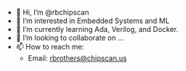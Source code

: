 - 👋 Hi, I’m @rbchipscan
- 👀 I’m interested in Embedded Systems and ML
- 🌱 I’m currently learning Ada, Verilog, and Docker.
- 💞️ I’m looking to collaborate on ...
- 📫 How to reach me:
    * Email: rbrothers@chipscan.us

<!---
rbchipscan/rbchipscan is a ✨ special ✨ repository because its `README.md` (this file) appears on your GitHub profile.
You can click the Preview link to take a look at your changes.
--->
